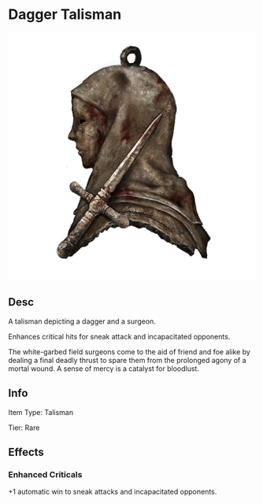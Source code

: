 # Dagger Talisman

![Copyrighted Image](DaggerTalisman.png)

## Desc

A talisman depicting a dagger and a surgeon.

Enhances critical hits for sneak attack and incapacitated opponents.

The white-garbed field surgeons come to the aid of friend and foe alike by dealing a final deadly thrust to spare them from the prolonged agony of a mortal wound. A sense of mercy is a catalyst for bloodlust.

## Info

Item Type: Talisman

Tier: Rare

## Effects

### Enhanced Criticals

+1 automatic win to sneak  attacks and incapacitated opponents.
